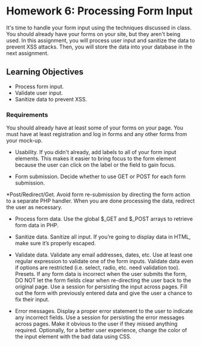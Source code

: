 # Homework 6: Processing Form Input

It's time to handle your form input using the techniques discussed in class. You
should already have your forms on your site, but they aren't being used. In this
assignment, you will process user input and sanitize the data to prevent XSS
attacks. Then, you will store the data into your database in the next
assignment.

## Learning Objectives

* Process form input.
* Validate user input.
* Sanitize data to prevent XSS.

### Requirements

You should already have at least some of your forms on your page. You must have
at least registration and log in forms and any other forms from your mock-up.

* Usability. If you didn't already, add labels to all of your form input elements.
This makes it easier to bring focus to the form element because the user can
click on the label or the field to gain focus.

* Form submission. Decide whether to use GET or POST for each form submission.

*Post/Redirect/Get. Avoid form re-submission by directing the form action to a
separate PHP handler. When you are done processing the data, redirect the user
as necessary.

* Process form data. Use the global $_GET and $_POST arrays to retrieve form data
in PHP.

* Sanitize data. Sanitize all input. If you’re going to display data in HTML, make
sure it’s properly escaped.

* Validate data. Validate any email addresses, dates, etc. Use at least one
regular expression to validate one of the form inputs. Validate data even if
options are restricted (i.e. select, radio, etc. need validation too).
Presets. If any form data is incorrect when the user submits the form, DO NOT
let the form fields clear when re-directing the user back to the original page.
Use a session for persisting the input across pages. Fill out the form with
previously entered data and give the user a chance to fix their input.

* Error messages. Display a proper error statement to the user to indicate any
incorrect fields. Use a session for persisting the error messages across pages.
Make it obvious to the user if they missed anything required. Optionally, for a
better user experience, change the color of the input element with the bad data
using CSS.

